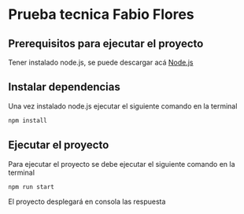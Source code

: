 # Prueba tecnica Fabio Flores
## Prerequisitos para ejecutar el proyecto

Tener instalado node.js, se puede descargar acá [Node.js](https://nodejs.org/en)

## Instalar dependencias

Una vez instalado node.js ejecutar el siguiente comando en la terminal

```bash
npm install
```

## Ejecutar el proyecto

Para ejecutar el proyecto se debe ejecutar el siguiente comando en la terminal

```bash
npm run start
```

El proyecto desplegará en consola las respuesta
